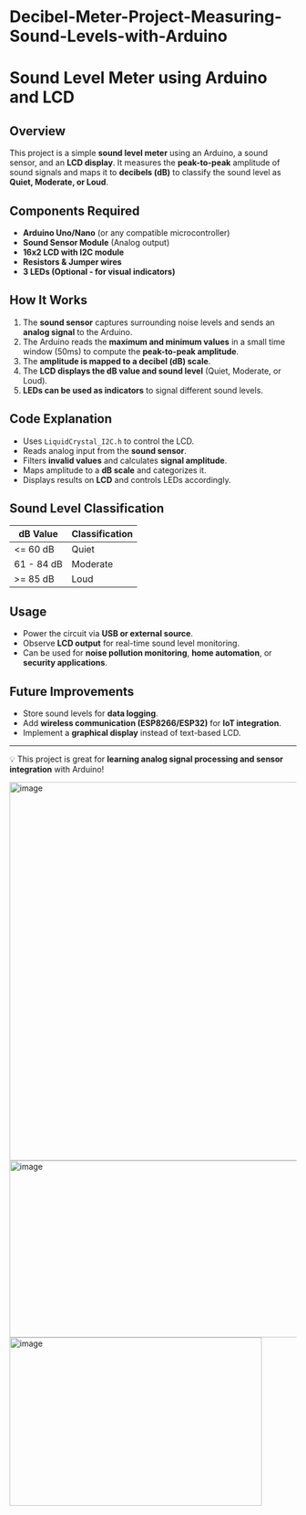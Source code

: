 # Decibel-Meter-Project-Measuring-Sound-Levels-with-Arduino
# Sound Level Meter using Arduino and LCD

## Overview
This project is a simple **sound level meter** using an Arduino, a sound sensor, and an **LCD display**. It measures the **peak-to-peak** amplitude of sound signals and maps it to **decibels (dB)** to classify the sound level as **Quiet, Moderate, or Loud**.

## Components Required
- **Arduino Uno/Nano** (or any compatible microcontroller)
- **Sound Sensor Module** (Analog output)
- **16x2 LCD with I2C module**
- **Resistors & Jumper wires**
- **3 LEDs (Optional - for visual indicators)**

## How It Works
1. The **sound sensor** captures surrounding noise levels and sends an **analog signal** to the Arduino.
2. The Arduino reads the **maximum and minimum values** in a small time window (50ms) to compute the **peak-to-peak amplitude**.
3. The **amplitude is mapped to a decibel (dB) scale**.
4. The **LCD displays the dB value and sound level** (Quiet, Moderate, or Loud).
5. **LEDs can be used as indicators** to signal different sound levels.

## Code Explanation
- Uses `LiquidCrystal_I2C.h` to control the LCD.
- Reads analog input from the **sound sensor**.
- Filters **invalid values** and calculates **signal amplitude**.
- Maps amplitude to a **dB scale** and categorizes it.
- Displays results on **LCD** and controls LEDs accordingly.

## Sound Level Classification
| dB Value | Classification |
|----------|---------------|
| <= 60 dB | Quiet |
| 61 - 84 dB | Moderate |
| >= 85 dB | Loud |

## Usage
- Power the circuit via **USB or external source**.
- Observe **LCD output** for real-time sound level monitoring.
- Can be used for **noise pollution monitoring**, **home automation**, or **security applications**.

## Future Improvements
- Store sound levels for **data logging**.
- Add **wireless communication (ESP8266/ESP32)** for **IoT integration**.
- Implement a **graphical display** instead of text-based LCD.

---
💡 This project is great for **learning analog signal processing and sensor integration** with Arduino!


<img width="886" height="663" alt="image" src="https://github.com/user-attachments/assets/aebb6574-6c27-4e67-94ca-c2767abbfff3" />
<img width="565" height="310" alt="image" src="https://github.com/user-attachments/assets/1f93296a-507c-4c01-b72c-01556f07652e" />
<img width="443" height="295" alt="image" src="https://github.com/user-attachments/assets/a4fe7067-64d9-4cb6-9784-32d21b4d60a6" />


